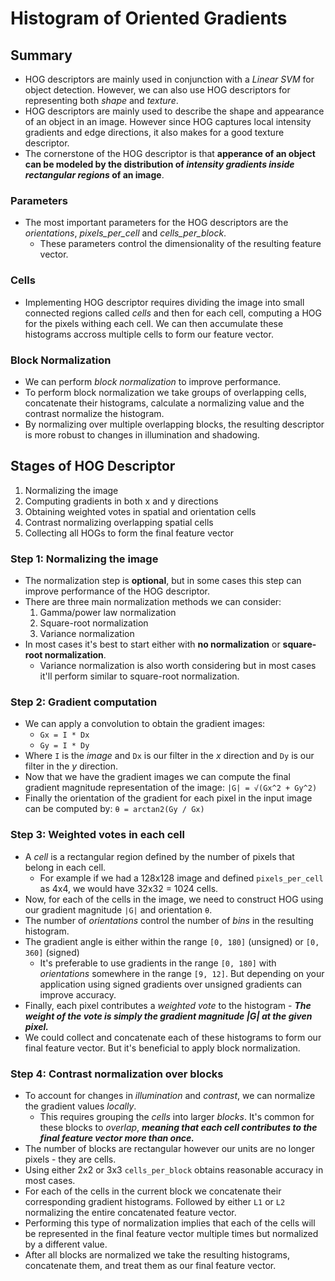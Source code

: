 # Histogram of Oriented Gradients
## Summary
* HOG descriptors are mainly used in conjunction with a _Linear SVM_ for object detection. However, we can also use HOG descriptors for representing both *shape* and *texture*.
* HOG descriptors are mainly used to describe the shape and appearance of an object in an image. However since HOG captures local intensity gradients and edge directions, it also makes for a good texture descriptor.
* The cornerstone of the HOG descriptor is that **apperance of an object can be modeled by the distribution of _intensity gradients inside rectangular regions_ of an image**.
### Parameters
* The most important parameters for the HOG descriptors are the *orientations*, *pixels_per_cell* and *cells_per_block*.
  * These parameters control the dimensionality of the resulting feature vector.
### Cells
* Implementing HOG descriptor requires dividing the image into small connected regions called *cells* and then for each cell, computing a HOG for the pixels withing each cell. We can then accumulate these histograms accross multiple cells to form our feature vector.
### Block Normalization
* We can perform *block normalization* to improve performance.
* To perform block normalization we take groups of overlapping cells, concatenate their histograms, calculate a normalizing value and the contrast normalize the histogram.
* By normalizing over multiple overlapping blocks, the resulting descriptor is more robust to changes in illumination and shadowing.
## Stages of HOG Descriptor
1. Normalizing the image
2. Computing gradients in both x and y directions
3. Obtaining weighted votes in spatial and orientation cells
4. Contrast normalizing overlapping spatial cells
5. Collecting all HOGs to form the final feature vector
### Step 1: Normalizing the image
* The normalization step is **optional**, but in some cases this step can improve performance of the HOG descriptor.
* There are three main normalization methods we can consider:
  1. Gamma/power law normalization
  2. Square-root normalization
  3. Variance normalization
* In most cases it's best to start either with **no normalization** or **square-root normalization**.
  * Variance normalization is also worth considering but in most cases it'll perform similar to square-root normalization.
### Step 2: Gradient computation
* We can apply a convolution to obtain the gradient images:
  * `Gx = I * Dx`
  * `Gy = I * Dy`
* Where `I` is the _image_ and `Dx` is our filter in the _x_ direction and `Dy` is our filter in the _y_ direction.
* Now that we have the gradient images we can compute the final gradient magnitude representation of the image: `|G| = √(Gx^2 + Gy^2)`
* Finally the orientation of the gradient for each pixel in the input image can be computed by: `θ = arctan2(Gy / Gx)`
### Step 3: Weighted votes in each cell
* A *cell* is a rectangular region defined by the number of pixels that belong in each cell.
  * For example if we had a 128x128 image and defined `pixels_per_cell` as 4x4, we would have 32x32 = 1024 cells.
* Now, for each of the cells in the image, we need to construct HOG using our gradient magnitude `|G|` and orientation `θ`.
* The number of _orientations_ control the number of _bins_ in the resulting histogram.
* The gradient angle is either within the range `[0, 180]` (unsigned) or `[0, 360]` (signed)
  * It's preferable to use gradients in the range `[0, 180]` with _orientations_ somewhere in the range `[9, 12]`. But depending on your application using signed gradients over unsigned gradients can improve accuracy.
* Finally, each pixel contributes a *weighted vote* to the histogram - **_The weight of the vote is simply the gradient magnitude |G| at the given pixel._**
* We could collect and concatenate each of these histograms to form our final feature vector. But it's beneficial to apply block normalization.
### Step 4: Contrast normalization over blocks
* To account for changes in *illumination* and *contrast*, we can normalize the gradient values *locally*.
  * This requires grouping the *cells* into larger *blocks*. It's common for these blocks to *overlap*, **_meaning that each cell contributes to the final feature vector more than once._**
* The number of blocks are rectangular however our units are no longer pixels - they are cells.
* Using either 2x2 or 3x3 `cells_per_block` obtains reasonable accuracy in most cases.
* For each of the cells in the current block we concatenate their corresponding gradient histograms. Followed by either `L1` or `L2` normalizing the entire concatenated feature vector.
* Performing this type of normalization implies that each of the cells will be represented in the final feature vector multiple times but normalized by a different value.
* After all blocks are normalized we take the resulting histograms, concatenate them, and treat them as our final feature vector.
